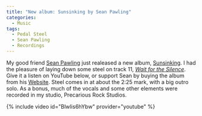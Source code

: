 ```yaml
---
title: "New album: Sunsinking by Sean Pawling"
categories:
  - Music
tags:
  - Pedal Steel
  - Sean Pawling
  - Recordings
---
```


My good friend [Sean Pawling](https://seanpawling.com) just realeased a new album, [Sunsinking](https://seanpawling.com/album/sunsinking). I had the pleasure of laying down some steel on track 11, [*Wait for the Silence*](https://seanpawling.com/track/wait-for-the-silence). Give it a listen on YouTube below, or support Sean by buying the album from his [Website](https://seanpawling.com). Steel comes in at about the 2:25 mark, with a big outro solo. As a bonus, much of the vocals and some other elements were recorded in my studio, Precarious Rock Studios.

{% include video id="Blwlis6hYbw" provider="youtube" %}
